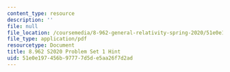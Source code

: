 ```yaml
---
content_type: resource
description: ''
file: null
file_location: /coursemedia/8-962-general-relativity-spring-2020/51e0e197456b97777d5de5aa26f7d2ad_MIT8_962S20_pset01_hint.pdf
file_type: application/pdf
resourcetype: Document
title: 8.962 S2020 Problem Set 1 Hint
uid: 51e0e197-456b-9777-7d5d-e5aa26f7d2ad
---
```

